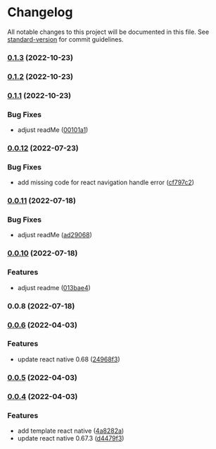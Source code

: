 # Changelog

All notable changes to this project will be documented in this file. See [standard-version](https://github.com/conventional-changelog/standard-version) for commit guidelines.

### [0.1.3](https://github.com/handi-dev/react-native-boilerplate/compare/v0.1.2...v0.1.3) (2022-10-23)

### [0.1.2](https://github.com/handi-dev/react-native-boilerplate/compare/v0.1.1...v0.1.2) (2022-10-23)

### [0.1.1](https://github.com/handi-dev/react-native-boilerplate/compare/v0.0.12...v0.1.1) (2022-10-23)


### Bug Fixes

* adjust readMe ([00101a1](https://github.com/handi-dev/react-native-boilerplate/commit/00101a18e215f0d73124d4c06a15320e348b3219))

### [0.0.12](https://github.com/handi-dev/react-native-boilerplate/compare/v0.0.11...v0.0.12) (2022-07-23)


### Bug Fixes

* add missing code for react navigation handle error ([cf797c2](https://github.com/handi-dev/react-native-boilerplate/commit/cf797c2a31a1f215ac9a3cd6e154807129838c0b))

### [0.0.11](https://github.com/handi-dev/react-native-boilerplate/compare/v0.0.10...v0.0.11) (2022-07-18)


### Bug Fixes

* adjust readMe ([ad29068](https://github.com/handi-dev/react-native-boilerplate/commit/ad2906895884d0d1ce5c7855429b6ccd5d7444d0))

### [0.0.10](https://github.com/handi-dev/react-native-boilerplate/compare/v0.0.8...v0.0.10) (2022-07-18)


### Features

* adjust readme ([013bae4](https://github.com/handi-dev/react-native-boilerplate/commit/013bae40331d4735115e156cdc38a9466514598f))

### 0.0.8 (2022-07-18)

### [0.0.6](https://github.com/handi-dev/react-native-boilerplate/compare/v0.0.5...v0.0.6) (2022-04-03)


### Features

* update react native 0.68 ([24968f3](https://github.com/handi-dev/react-native-boilerplate/commit/24968f37eaad7cde01f3a8464c33941c795d5cfe))

### [0.0.5](https://github.com/handi-dev/react-native-boilerplate/compare/v0.0.4...v0.0.5) (2022-04-03)

### [0.0.4](https://github.com/handi-dev/react-native-boilerplate/compare/v2.3.0...v0.0.4) (2022-04-03)


### Features

* add template react native ([4a8282a](https://github.com/handi-dev/react-native-boilerplate/commit/4a8282a306951a354af7147a1f49513a0a73f884))
* update react native 0.67.3 ([d4479f3](https://github.com/handi-dev/react-native-boilerplate/commit/d4479f3ae428e63f52ac4901e18ce7ed9c4f13c0))
